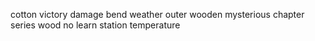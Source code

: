 cotton victory damage bend weather outer wooden mysterious chapter series wood no learn station temperature